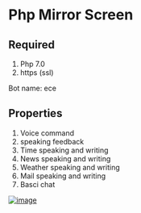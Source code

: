 # Php Mirror Screen
## Required
1. Php 7.0
2. https (ssl)

Bot name: ece

## Properties
1. Voice command
2. speaking feedback
3. Time speaking and writing
4. News  speaking and writing
5. Weather speaking and writing
6. Mail speaking and writing
7. Basci chat

[![image](https://i.hizliresim.com/9NYJ5Z.png)](https://hizliresim.com/9NYJ5Z)
